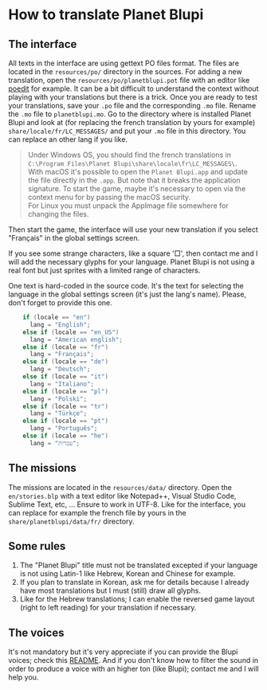 # How to translate Planet Blupi

## The interface

All texts in the interface are using gettext PO files format. The files are
located in the `resources/po/` directory in the sources. For adding a new
translation, open the `resources/po/planetblupi.pot` file with an editor like
[poedit][1] for example. It can be a bit difficult to understand the context
without playing with your translations but there is a trick. Once you are ready
to test your translations, save your `.po` file and the corresponding `.mo`
file. Rename the `.mo` file to `planetblupi.mo`. Go to the directory where is
installed Planet Blupi and look at (for replacing the french translation by
yours for example) `share/locale/fr/LC_MESSAGES/` and put your `.mo` file in
this directory. You can replace an other lang if you like.

> Under Windows OS, you should find the french translations in
> `C:\Program Files\Planet Blupi\share\locale\fr\LC_MESSAGES\`.  
> With macOS it's possible to open the `Planet Blupi.app` and update the file
> directly in the `.app`. But note that it breaks the application signature. To
> start the game, maybe it's necessary to open via the context menu for by
> passing the macOS security.  
> For Linux you must unpack the AppImage file somewhere for changing the files.

Then start the game, the interface will use your new translation if you select
"Français" in the global settings screen.

If you see some strange characters, like a square '□', then contact me and I
will add the necessary glyphs for your language. Planet Blupi is not using a
real font but just sprites with a limited range of characters.

One text is hard-coded in the source code. It's the text for selecting the
language in the global settings screen (it's just the lang's name). Please,
don't forget to provide this one.

```c
    if (locale == "en")
      lang = "English";
    else if (locale == "en_US")
      lang = "American english";
    else if (locale == "fr")
      lang = "Français";
    else if (locale == "de")
      lang = "Deutsch";
    else if (locale == "it")
      lang = "Italiano";
    else if (locale == "pl")
      lang = "Polski";
    else if (locale == "tr")
      lang = "Türkçe";
    else if (locale == "pt")
      lang = "Português";
    else if (locale == "he")
      lang = "עברית";
```

## The missions

The missions are located in the `resources/data/` directory. Open the
`en/stories.blp` with a text editor like Notepad++, Visual Studio Code, Sublime
Text, etc, ... Ensure to work in UTF-8. Like for the interface, you can replace
for example the french file by yours in the `share/planetblupi/data/fr/`
directory.

## Some rules

1. The "Planet Blupi" title must not be translated excepted if your language is
   not using Latin-1 like Hebrew, Korean and Chinese for example.
2. If you plan to translate in Korean, ask me for details because I already have
   most translations but I must (still) draw all glyphs.
3. Like for the Hebrew translations; I can enable the reversed game layout
   (right to left reading) for your translation if necessary.

## The voices

It's not mandatory but it's very appreciate if you can provide the Blupi voices;
check this [README][2]. And if you don't know how to filter the sound in order
to produce a voice with an higher ton (like Blupi); contact me and I will help
you.

[1]: https://poedit.net/
[2]: README.voices.md
